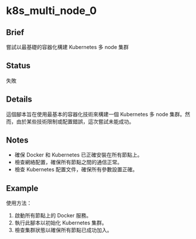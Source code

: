 # k8s_multi_node_0

## Brief
嘗試以最基礎的容器化構建 Kubernetes 多 node 集群

## Status
失敗

## Details
這個腳本旨在使用最基本的容器化技術來構建一個 Kubernetes 多 node 集群。然而，由於某些技術限制或配置錯誤，這次嘗試未能成功。

## Notes
- 確保 Docker 和 Kubernetes 已正確安裝在所有節點上。
- 檢查網絡配置，確保所有節點之間的通信正常。
- 檢查 Kubernetes 配置文件，確保所有參數設置正確。

## Example
使用方法：
1. 啟動所有節點上的 Docker 服務。
2. 執行此腳本以初始化 Kubernetes 集群。
3. 檢查集群狀態以確保所有節點已成功加入。
